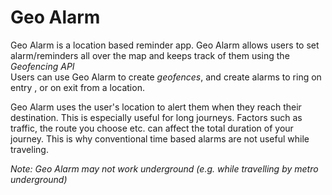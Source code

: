 # Geo Alarm

Geo Alarm is a location based reminder app. Geo Alarm allows users to set alarm/reminders all over the map and keeps track of them using the *Geofencing API*  
Users can use Geo Alarm to create *geofences*, and create alarms to ring on entry , or on exit from a location.


Geo Alarm uses the user's location to alert them when they reach their destination. This is especially useful for long journeys.
Factors such as traffic, the route you choose etc. can affect the total duration of your journey. This is why conventional time based alarms are not useful while traveling.


*Note: Geo Alarm may not work underground (e.g. while travelling by metro underground)*

